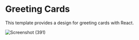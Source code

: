 # Greeting Cards

This template provides a design for greeting cards with React.

![Screenshot (391)](https://github.com/user-attachments/assets/2f8dca13-b10b-4513-9acb-b289b2952680)
